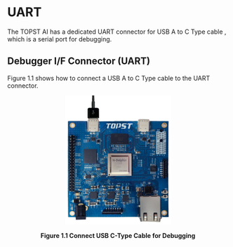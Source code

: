 ﻿# UART

The TOPST AI has a dedicated UART connector for USB A to C Type cable ,
which is a serial port for debugging.

## Debugger I/F Connector (UART)

Figure 1.1 shows how to connect a USB A to C Type cable to the UART
connector.
<p align="center"><img src="https://github.com/topst-development/Documentation/blob/main/TOPST-AI/Hardware/media/2. UART.image1.png"
style="width:2.51042in;height:3.06636in"</p>
<p align="center"><strong>Figure 1.1 Connect USB C-Type Cable for Debugging</strong></p>
